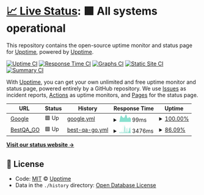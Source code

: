 # [📈 Live Status](https://demo.upptime.js.org): <!--live status--> **🟩 All systems operational**

This repository contains the open-source uptime monitor and status page for [Upptime](https://upptime.js.org), powered by [Upptime](https://github.com/upptime/upptime).

[![Uptime CI](https://github.com/koj-co/upptime/workflows/Uptime%20CI/badge.svg)](https://github.com/koj-co/upptime/actions?query=workflow%3A%22Uptime+CI%22)
[![Response Time CI](https://github.com/koj-co/upptime/workflows/Response%20Time%20CI/badge.svg)](https://github.com/koj-co/upptime/actions?query=workflow%3A%22Response+Time+CI%22)
[![Graphs CI](https://github.com/koj-co/upptime/workflows/Graphs%20CI/badge.svg)](https://github.com/koj-co/upptime/actions?query=workflow%3A%22Graphs+CI%22)
[![Static Site CI](https://github.com/koj-co/upptime/workflows/Static%20Site%20CI/badge.svg)](https://github.com/koj-co/upptime/actions?query=workflow%3A%22Static+Site+CI%22)
[![Summary CI](https://github.com/koj-co/upptime/workflows/Summary%20CI/badge.svg)](https://github.com/koj-co/upptime/actions?query=workflow%3A%22Summary+CI%22)

With [Upptime](https://upptime.js.org), you can get your own unlimited and free uptime monitor and status page, powered entirely by a GitHub repository. We use [Issues](https://github.com/upptime/upptime/issues) as incident reports, [Actions](https://github.com/swuecho/upptime/actions) as uptime monitors, and [Pages](https://demo.upptime.js.org) for the status page.

<!--start: status pages-->
<!-- This summary is generated by Upptime (https://github.com/upptime/upptime) -->
<!-- Do not edit this manually, your changes will be overwritten -->
<!-- prettier-ignore -->
| URL | Status | History | Response Time | Uptime |
| --- | ------ | ------- | ------------- | ------ |
| <img alt="" src="https://icons.duckduckgo.com/ip3/www.google.com.ico" height="13"> [Google](https://www.google.com) | 🟩 Up | [google.yml](https://github.com/swuecho/upptime/commits/HEAD/history/google.yml) | <details><summary><img alt="Response time graph" src="./graphs/google/response-time-week.png" height="20"> 99ms</summary><br><a href="https://swuecho.github.io/upptime/history/google"><img alt="Response time 94" src="https://img.shields.io/endpoint?url=https%3A%2F%2Fraw.githubusercontent.com%2Fswuecho%2Fupptime%2FHEAD%2Fapi%2Fgoogle%2Fresponse-time.json"></a><br><a href="https://swuecho.github.io/upptime/history/google"><img alt="24-hour response time 69" src="https://img.shields.io/endpoint?url=https%3A%2F%2Fraw.githubusercontent.com%2Fswuecho%2Fupptime%2FHEAD%2Fapi%2Fgoogle%2Fresponse-time-day.json"></a><br><a href="https://swuecho.github.io/upptime/history/google"><img alt="7-day response time 99" src="https://img.shields.io/endpoint?url=https%3A%2F%2Fraw.githubusercontent.com%2Fswuecho%2Fupptime%2FHEAD%2Fapi%2Fgoogle%2Fresponse-time-week.json"></a><br><a href="https://swuecho.github.io/upptime/history/google"><img alt="30-day response time 106" src="https://img.shields.io/endpoint?url=https%3A%2F%2Fraw.githubusercontent.com%2Fswuecho%2Fupptime%2FHEAD%2Fapi%2Fgoogle%2Fresponse-time-month.json"></a><br><a href="https://swuecho.github.io/upptime/history/google"><img alt="1-year response time 93" src="https://img.shields.io/endpoint?url=https%3A%2F%2Fraw.githubusercontent.com%2Fswuecho%2Fupptime%2FHEAD%2Fapi%2Fgoogle%2Fresponse-time-year.json"></a></details> | <details><summary><a href="https://swuecho.github.io/upptime/history/google">100.00%</a></summary><a href="https://swuecho.github.io/upptime/history/google"><img alt="All-time uptime 100.00%" src="https://img.shields.io/endpoint?url=https%3A%2F%2Fraw.githubusercontent.com%2Fswuecho%2Fupptime%2FHEAD%2Fapi%2Fgoogle%2Fuptime.json"></a><br><a href="https://swuecho.github.io/upptime/history/google"><img alt="24-hour uptime 100.00%" src="https://img.shields.io/endpoint?url=https%3A%2F%2Fraw.githubusercontent.com%2Fswuecho%2Fupptime%2FHEAD%2Fapi%2Fgoogle%2Fuptime-day.json"></a><br><a href="https://swuecho.github.io/upptime/history/google"><img alt="7-day uptime 100.00%" src="https://img.shields.io/endpoint?url=https%3A%2F%2Fraw.githubusercontent.com%2Fswuecho%2Fupptime%2FHEAD%2Fapi%2Fgoogle%2Fuptime-week.json"></a><br><a href="https://swuecho.github.io/upptime/history/google"><img alt="30-day uptime 100.00%" src="https://img.shields.io/endpoint?url=https%3A%2F%2Fraw.githubusercontent.com%2Fswuecho%2Fupptime%2FHEAD%2Fapi%2Fgoogle%2Fuptime-month.json"></a><br><a href="https://swuecho.github.io/upptime/history/google"><img alt="1-year uptime 100.00%" src="https://img.shields.io/endpoint?url=https%3A%2F%2Fraw.githubusercontent.com%2Fswuecho%2Fupptime%2FHEAD%2Fapi%2Fgoogle%2Fuptime-year.json"></a></details>
| <img alt="" src="https://icons.duckduckgo.com/ip3/www.bestqa.net.ico" height="13"> [BestQA_GO](https://www.bestqa.net/go/bestqa_dev/up) | 🟩 Up | [best-qa-go.yml](https://github.com/swuecho/upptime/commits/HEAD/history/best-qa-go.yml) | <details><summary><img alt="Response time graph" src="./graphs/best-qa-go/response-time-week.png" height="20"> 3476ms</summary><br><a href="https://swuecho.github.io/upptime/history/best-qa-go"><img alt="Response time 1617" src="https://img.shields.io/endpoint?url=https%3A%2F%2Fraw.githubusercontent.com%2Fswuecho%2Fupptime%2FHEAD%2Fapi%2Fbest-qa-go%2Fresponse-time.json"></a><br><a href="https://swuecho.github.io/upptime/history/best-qa-go"><img alt="24-hour response time 4784" src="https://img.shields.io/endpoint?url=https%3A%2F%2Fraw.githubusercontent.com%2Fswuecho%2Fupptime%2FHEAD%2Fapi%2Fbest-qa-go%2Fresponse-time-day.json"></a><br><a href="https://swuecho.github.io/upptime/history/best-qa-go"><img alt="7-day response time 3476" src="https://img.shields.io/endpoint?url=https%3A%2F%2Fraw.githubusercontent.com%2Fswuecho%2Fupptime%2FHEAD%2Fapi%2Fbest-qa-go%2Fresponse-time-week.json"></a><br><a href="https://swuecho.github.io/upptime/history/best-qa-go"><img alt="30-day response time 2414" src="https://img.shields.io/endpoint?url=https%3A%2F%2Fraw.githubusercontent.com%2Fswuecho%2Fupptime%2FHEAD%2Fapi%2Fbest-qa-go%2Fresponse-time-month.json"></a><br><a href="https://swuecho.github.io/upptime/history/best-qa-go"><img alt="1-year response time 1629" src="https://img.shields.io/endpoint?url=https%3A%2F%2Fraw.githubusercontent.com%2Fswuecho%2Fupptime%2FHEAD%2Fapi%2Fbest-qa-go%2Fresponse-time-year.json"></a></details> | <details><summary><a href="https://swuecho.github.io/upptime/history/best-qa-go">86.09%</a></summary><a href="https://swuecho.github.io/upptime/history/best-qa-go"><img alt="All-time uptime 99.48%" src="https://img.shields.io/endpoint?url=https%3A%2F%2Fraw.githubusercontent.com%2Fswuecho%2Fupptime%2FHEAD%2Fapi%2Fbest-qa-go%2Fuptime.json"></a><br><a href="https://swuecho.github.io/upptime/history/best-qa-go"><img alt="24-hour uptime 74.27%" src="https://img.shields.io/endpoint?url=https%3A%2F%2Fraw.githubusercontent.com%2Fswuecho%2Fupptime%2FHEAD%2Fapi%2Fbest-qa-go%2Fuptime-day.json"></a><br><a href="https://swuecho.github.io/upptime/history/best-qa-go"><img alt="7-day uptime 86.09%" src="https://img.shields.io/endpoint?url=https%3A%2F%2Fraw.githubusercontent.com%2Fswuecho%2Fupptime%2FHEAD%2Fapi%2Fbest-qa-go%2Fuptime-week.json"></a><br><a href="https://swuecho.github.io/upptime/history/best-qa-go"><img alt="30-day uptime 94.73%" src="https://img.shields.io/endpoint?url=https%3A%2F%2Fraw.githubusercontent.com%2Fswuecho%2Fupptime%2FHEAD%2Fapi%2Fbest-qa-go%2Fuptime-month.json"></a><br><a href="https://swuecho.github.io/upptime/history/best-qa-go"><img alt="1-year uptime 99.24%" src="https://img.shields.io/endpoint?url=https%3A%2F%2Fraw.githubusercontent.com%2Fswuecho%2Fupptime%2FHEAD%2Fapi%2Fbest-qa-go%2Fuptime-year.json"></a></details>

<!--end: status pages-->

[**Visit our status website →**](https://swuecho.github.io/upptime)

## 📄 License

- Code: [MIT](./LICENSE) © [Upptime](https://upptime.js.org)
- Data in the `./history` directory: [Open Database License](https://opendatacommons.org/licenses/odbl/1-0/)
